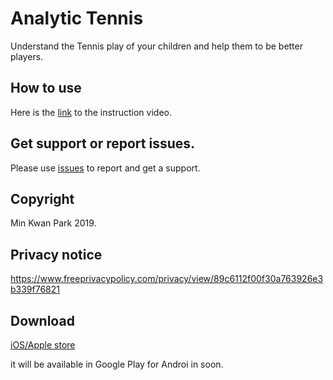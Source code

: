 # Analytic Tennis
Understand the Tennis play of your children and help them to be better players. 

## How to use
Here is the [link](https://www.youtube.com/watch?v=S-udAJaVJ0g) to the instruction video.

## Get support or report issues.
Please use [issues](https://github.com/ftpps/AnalyticTennisDoc/issues) to report and get a support. 

## Copyright
Min Kwan Park 2019.

## Privacy notice
https://www.freeprivacypolicy.com/privacy/view/89c6112f00f30a763926e3b339f76821

## Download
[iOS/Apple store](https://apps.apple.com/app/id1476231672)

it will be available in Google Play for Androi in soon. 

